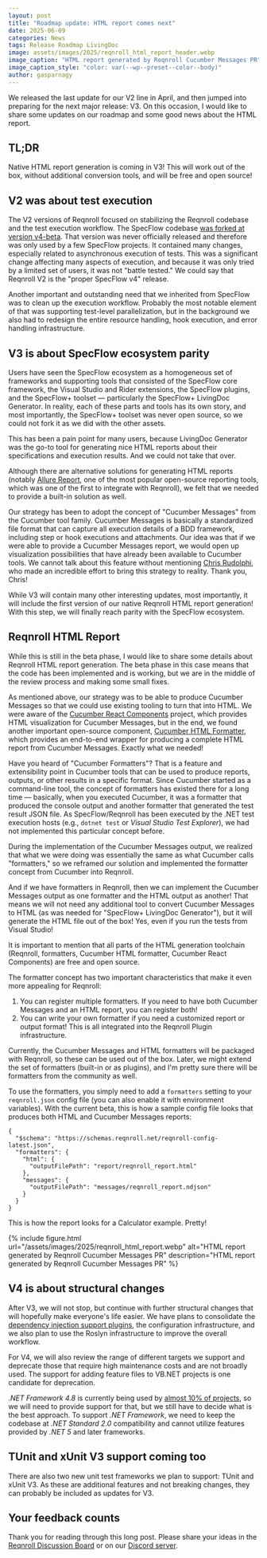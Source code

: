 ```yaml
---
layout: post
title: "Roadmap update: HTML report comes next"
date: 2025-06-09
categories: News
tags: Release Roadmap LivingDoc
image: assets/images/2025/reqnroll_html_report_header.webp
image_caption: "HTML report generated by Reqnroll Cucumber Messages PR"
image_caption_style: "color: var(--wp--preset--color--body)"
author: gasparnagy
---
```


We released the last update for our V2 line in April, and then jumped into preparing for the next major release: V3. On this occasion, I would like to share some updates on our roadmap and some good news about the HTML report.

## TL;DR

Native HTML report generation is coming in V3! This will work out of the box, without additional conversion tools, and will be free and open source!

## V2 was about test execution

The V2 versions of Reqnroll focused on stabilizing the Reqnroll codebase and the test execution workflow. The SpecFlow codebase [was forked at version v4-beta](2024-02-08-from-specflow-to-reqnroll-why-and-how.md). That version was never officially released and therefore was only used by a few SpecFlow projects. It contained many changes, especially related to asynchronous execution of tests. This was a significant change affecting many aspects of execution, and because it was only tried by a limited set of users, it was not "battle tested." We could say that Reqnroll V2 is the "proper SpecFlow v4" release.

Another important and outstanding need that we inherited from SpecFlow was to clean up the execution workflow. Probably the most notable element of that was supporting test-level parallelization, but in the background we also had to redesign the entire resource handling, hook execution, and error handling infrastructure.

## V3 is about SpecFlow ecosystem parity

Users have seen the SpecFlow ecosystem as a homogeneous set of frameworks and supporting tools that consisted of the SpecFlow core framework, the Visual Studio and Rider extensions, the SpecFlow plugins, and the SpecFlow+ toolset — particularly the SpecFlow+ LivingDoc Generator. In reality, each of these parts and tools has its own story, and most importantly, the SpecFlow+ toolset was never open source, so we could not fork it as we did with the other assets.

This has been a pain point for many users, because LivingDoc Generator was the go-to tool for generating nice HTML reports about their specifications and execution results. And we could not take that over.

Although there are alternative solutions for generating HTML reports (notably [Allure Report](https://allurereport.org/), one of the most popular open-source reporting tools, which was one of the first to integrate with Reqnroll), we felt that we needed to provide a built-in solution as well.

Our strategy has been to adopt the concept of "Cucumber Messages" from the Cucumber tool family. Cucumber Messages is basically a standardized file format that can capture all execution details of a BDD framework, including step or hook executions and attachments. Our idea was that if we were able to provide a Cucumber Messages report, we would open up visualization possibilities that have already been available to Cucumber tools. We cannot talk about this feature without mentioning [Chris Rudolphi](https://github.com/clrudolphi), who made an incredible effort to bring this strategy to reality. Thank you, Chris!

While V3 will contain many other interesting updates, most importantly, it will include the first version of our native Reqnroll HTML report generation! With this step, we will finally reach parity with the SpecFlow ecosystem.

## Reqnroll HTML Report

While this is still in the beta phase, I would like to share some details about Reqnroll HTML report generation. The beta phase in this case means that the code has been implemented and is working, but we are in the middle of the review process and making some small fixes.

As mentioned above, our strategy was to be able to produce Cucumber Messages so that we could use existing tooling to turn that into HTML. We were aware of the [Cucumber React Components](https://github.com/cucumber/react-components) project, which provides HTML visualization for Cucumber Messages, but in the end, we found another important open-source component, [Cucumber HTML Formatter](https://github.com/cucumber/html-formatter/), which provides an end-to-end wrapper for producing a complete HTML report from Cucumber Messages. Exactly what we needed!

Have you heard of "Cucumber Formatters"? That is a feature and extensibility point in Cucumber tools that can be used to produce reports, outputs, or other results in a specific format. Since Cucumber started as a command-line tool, the concept of formatters has existed there for a long time — basically, when you executed Cucumber, it was a formatter that produced the console output and another formatter that generated the test result JSON file. As SpecFlow/Reqnroll has been executed by the .NET test execution hosts (e.g., `dotnet test` or *Visual Studio Test Explorer*), we had not implemented this particular concept before.

During the implementation of the Cucumber Messages output, we realized that what we were doing was essentially the same as what Cucumber calls "formatters," so we reframed our solution and implemented the formatter concept from Cucumber into Reqnroll.

And if we have formatters in Reqnroll, then we can implement the Cucumber Messages output as one formatter and the HTML output as another! That means we will not need any additional tool to convert Cucumber Messages to HTML (as was needed for "SpecFlow+ LivingDoc Generator"), but it will generate the HTML file out of the box! Yes, even if you run the tests from Visual Studio!

It is important to mention that all parts of the HTML generation toolchain (Reqnroll, formatters, Cucumber HTML formatter, Cucumber React Components) are free and open source.

The formatter concept has two important characteristics that make it even more appealing for Reqnroll:
1. You can register multiple formatters. If you need to have both Cucumber Messages and an HTML report, you can register both!
2. You can write your own formatter if you need a customized report or output format! This is all integrated into the Reqnroll Plugin infrastructure.

Currently, the Cucumber Messages and HTML formatters will be packaged with Reqnroll, so these can be used out of the box. Later, we might extend the set of formatters (built-in or as plugins), and I'm pretty sure there will be formatters from the community as well.

To use the formatters, you simply need to add a `formatters` setting to your `reqnroll.json` config file (you can also enable it with environment variables). With the current beta, this is how a sample config file looks that produces both HTML and Cucumber Messages reports:

```
{
  "$schema": "https://schemas.reqnroll.net/reqnroll-config-latest.json",
  "formatters": {
    "html": {
      "outputFilePath": "report/reqnroll_report.html"
    },
    "messages": {
      "outputFilePath": "messages/reqnroll_report.ndjson"
    }
  }
}
```

This is how the report looks for a Calculator example. Pretty!

{% include figure.html url="/assets/images/2025/reqnroll_html_report.webp" alt="HTML report generated by Reqnroll Cucumber Messages PR" description="HTML report generated by Reqnroll Cucumber Messages PR" %}

## V4 is about structural changes

After V3, we will not stop, but continue with further structural changes that will hopefully make everyone's life easier. We have plans to consolidate the [dependency injection support plugins](https://github.com/orgs/reqnroll/discussions/472), the configuration infrastructure, and we also plan to use the Roslyn infrastructure to improve the overall workflow.

For V4, we will also review the range of different targets we support and deprecate those that require high maintenance costs and are not broadly used. The support for adding feature files to VB.NET projects is one candidate for deprecation.

*.NET Framework 4.8* is currently being used by [almost 10% of projects](2025-06-06-monthly-stats-2025-05.md), so we will need to provide support for that, but we still have to decide what is the best approach. To support *.NET Framework*, we need to keep the codebase at *.NET Standard 2.0* compatibility and cannot utilize features provided by *.NET 5* and later frameworks.

## TUnit and xUnit V3 support coming too

There are also two new unit test frameworks we plan to support: TUnit and xUnit V3. As these are additional features and not breaking changes, they can probably be included as updates for V3.

## Your feedback counts

Thank you for reading through this long post. Please share your ideas in the [Reqnroll Discussion Board](https://github.com/orgs/reqnroll/discussions/categories/ideas) or on our [Discord server](https://go.reqnroll.net/discord-invite).